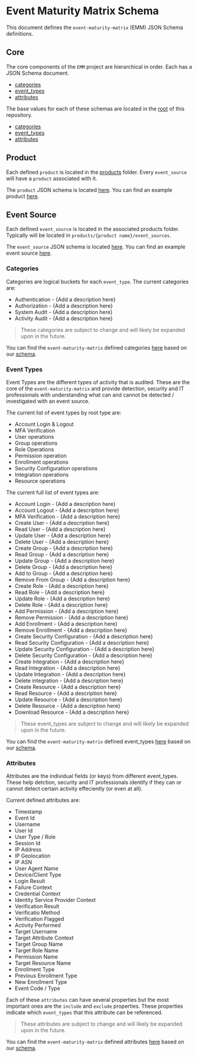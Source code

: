 # Event Maturity Matrix Schema

This document defines the `event-maturity-matrix` (EMM) JSON Schema definitions. 

## Core

The core components of the `EMM` project are hierarchical in order. Each has a JSON Schema document. 

* [categories](./categories.yml)
* [event_types](./event_types.yml)
* [attributes](./attributes.yml)

The base values for each of these schemas are located in the [root](../) of this repository.

* [categories](../categories.yml)
* [event_types](../event_types.yml)
* [attributes](../attributes.yml)

## Product

Each defined `product` is located in the [products](../products) folder. Every `event_source` will have a `product` associated with it.

The `product` JSON schema is located [here](./product.yml).
You can find an example product [here](../template.product.yml).

## Event Source

Each defined `event_source` is located in the associated products folder. Typically will be located in `products/{product name}/event_sources`.

The `event_source` JSON schema is located [here](./event_source.yml).
You can find an example event source [here](../template.event_source.yml).

### Categories

Categories are logical buckets for each `event_type`. The current categories are:

* Authentication - {Add a description here}
* Authorization - {Add a description here}
* System Audit - {Add a description here}
* Activity Audit - {Add a description here}

> These categories are subject to change and will likely be expanded upon in the future.

You can find the `event-maturity-matrix` defined categories [here](../categories.yml) based on our [schema](./categories.yml).

### Event Types

Event Types are the different types of activity that is audited. These are the core of the `event-maturity-matrix` and provide detection, security and IT professionals with understanding what can and cannot be detected / investigated with an event source.

The current list of event types by root type are:

* Account Login & Logout
* MFA Verification
* User operations
* Group operations
* Role Operations
* Permission operation
* Enrollment operations
* Security Configuration operations
* Integration operations
* Resource operations

The current full list of event types are:

* Account Login - {Add a description here}
* Account Logout - {Add a description here}
* MFA Verification - {Add a description here}
* Create User - {Add a description here}
* Read User - {Add a description here}
* Update User - {Add a description here}
* Delete User - {Add a description here}
* Create Group - {Add a description here}
* Read Group - {Add a description here}
* Update Group - {Add a description here}
* Delete Group - {Add a description here}
* Add to Group - {Add a description here}
* Remove From Group - {Add a description here}
* Create Role - {Add a description here}
* Read Role - {Add a description here}
* Update Role - {Add a description here}
* Delete Role - {Add a description here}
* Add Permission - {Add a description here}
* Remove Permission - {Add a description here}
* Add Enrollment - {Add a description here}
* Remove Enrollment - {Add a description here}
* Create Security Configuration - {Add a description here}
* Read Security Configuration - {Add a description here}
* Update Security Configuration - {Add a description here}
* Delete Security Configuration - {Add a description here}
* Create Integration - {Add a description here}
* Read Integration - {Add a description here}
* Update Integration - {Add a description here}
* Delete integration - {Add a description here}
* Create Resource - {Add a description here}
* Read Resource - {Add a description here}
* Update Resource - {Add a description here}
* Delete Resource - {Add a description here}
* Download Resource - {Add a description here}


> These event_types are subject to change and will likely be expanded upon in the future.

You can find the `event-maturity-matrix` defined event_types [here](../event_types.yml) based on our [schema](./event_types.yml).

### Attributes

Attributes are the individual fields (or keys) from different event_types. These help detction, security and IT professionals identify if they can or cannot detect certain activity effeciently (or even at all). 

Current defined attributes are:

* Timestamp
* Event Id
* Username
* User Id
* User Type / Role
* Session Id
* IP Address
* IP Geolocation
* IP ASN
* User Agent Name
* Device/Client Type
* Login Result
* Failure Context
* Credential Context
* Identity Service Provider Context
* Verification Result
* Verificatio Method
* Verification Flagged
* Activity Performed
* Target Username
* Target Attribute Context
* Target Group Name
* Target Role Name
* Permission Name
* Target Resource Name
* Enrollment Type
* Previous Enrollment Type
* New Enrollment Type
* Event Code / Type

Each of these `attributes` can have several properties but the most important ones are the `include` and `exclude` properties. These properties indicate which `event_types` that this attribute can be referenced.

> These attributes are subject to change and will likely be expanded upon in the future.

You can find the `event-maturity-matrix` defined attributes [here](../attributes.yml) based on our [schema](./attributes.yml).
